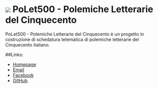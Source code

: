 # ![](https://github.com/p-marco/polet500/assets/img/banner.jpg) PoLet500 - Polemiche Letterarie del Cinquecento

PoLet500 - Polemiche Letterarie del Cinquecento è un progetto in costruzione di schedatura telematica di polemiche letterarie del Cinquecento italiano.

##Links:

* [Homepage](http://nuovorinascimento.org/polet500)
* [Email](polemicheletterarie[at]gmail.com)
* [Facebook](https://www.facebook.com/polet500/)
* [GitHub](https://github.com/p-marco/polet500/)
